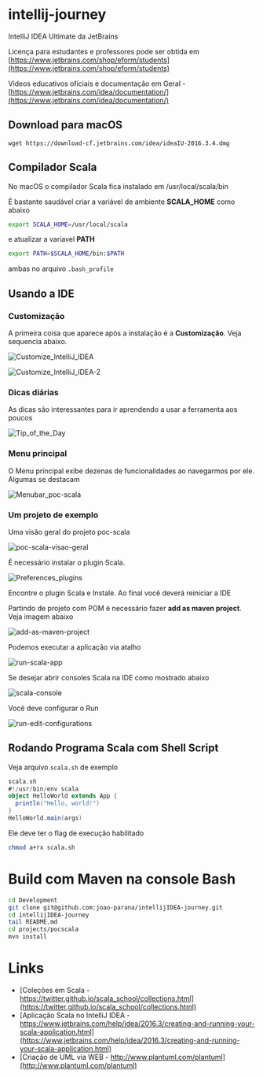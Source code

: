 # intellij-journey

IntelliJ IDEA Ultimate da JetBrains

Licença para estudantes e professores pode ser obtida em [https://www.jetbrains.com/shop/eform/students](https://www.jetbrains.com/shop/eform/students)

Videos educativos oficiais e documentação em Geral - [https://www.jetbrains.com/idea/documentation/](https://www.jetbrains.com/idea/documentation/)

## Download para macOS

`wget https://download-cf.jetbrains.com/idea/ideaIU-2016.3.4.dmg` 

## Compilador Scala

No macOS o compilador Scala fica instalado em /usr/local/scala/bin

É bastante saudável criar a variável de ambiente **SCALA_HOME** como abaixo

```bash
export SCALA_HOME=/usr/local/scala
```

e atualizar a variavel **PATH**

```bash
export PATH=$SCALA_HOME/bin:$PATH
```

ambas no arquivo `.bash_profile`


## Usando a IDE

### Customização 

A primeira coisa que aparece após a instalação é a **Customização**. Veja sequencia abaixo.

![Customize_IntelliJ_IDEA](assets/img/Customize_IntelliJ_IDEA.png)



![Customize_IntelliJ_IDEA-2](assets/img/Customize_IntelliJ_IDEA-2.png)

### Dicas diárias

As dicas são interessantes para ir aprendendo a usar a ferramenta aos poucos

![Tip_of_the_Day](assets/img/Tip_of_the_Day.png)

### Menu principal

O Menu principal exibe dezenas de funcionalidades ao navegarmos por ele. Algumas se destacam

![Menubar_poc-scala](assets/img/Menubar_poc-scala.png)

### Um projeto de exemplo

Uma visão geral do projeto poc-scala 

![poc-scala-visao-geral](assets/img/poc-scala-visao-geral.png)


É necessário instalar o plugin Scala.

![Preferences_plugins](assets/img/Preferences_plugins.png)

Encontre o plugin Scala e Instale. Ao final você deverá reiniciar a IDE


Partindo de projeto com POM é necessário fazer **add as maven project**. Veja imagem abaixo


![add-as-maven-project](assets/img/add-as-maven-project.png)


Podemos executar a aplicação via atalho

![run-scala-app](assets/img/run-scala-app.png)


Se desejar abrir consoles Scala na IDE como mostrado abaixo

![scala-console](assets/img/scala-console.png)

Você deve configurar o Run

![run-edit-configurations](assets/img/run-edit-configurations.png)

## Rodando Programa Scala com Shell Script

Veja arquivo `scala.sh` de exemplo 

```scala
scala.sh 
#!/usr/bin/env scala
object HelloWorld extends App {
  println("Hello, world!")
}
HelloWorld.main(args)
```

Ele deve ter o flag de execução habilitado


```bash
chmod a+rx scala.sh
```


# Build com Maven na console Bash

```bash
cd Development
git clone git@github.com:joao-parana/intellijIDEA-journey.git
cd intellijIDEA-journey
tail README.md 
cd projects/pocscala
mvn install
```

# Links

* [Coleções em Scala - https://twitter.github.io/scala_school/collections.html](https://twitter.github.io/scala_school/collections.html)
* [Aplicação Scala no IntelliJ IDEA - https://www.jetbrains.com/help/idea/2016.3/creating-and-running-your-scala-application.html](https://www.jetbrains.com/help/idea/2016.3/creating-and-running-your-scala-application.html)
* [Criação de UML via WEB - http://www.plantuml.com/plantuml](http://www.plantuml.com/plantuml)

